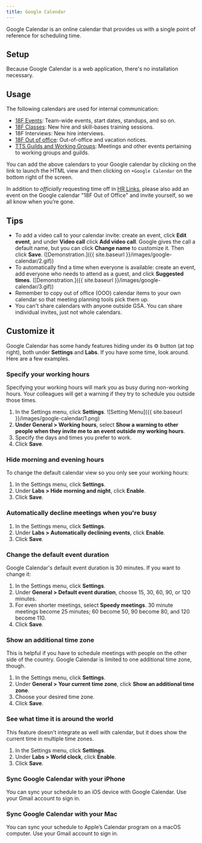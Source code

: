 ```yaml
---
title: Google Calendar
---
```


Google Calendar is an online calendar that provides us with a single point of reference for scheduling time.

## Setup

Because Google Calendar is a web application, there's no installation necessary.

## Usage

The following calendars are used for internal communication:

* [18F Events](https://calendar.google.com/calendar/embed?src=gsa.gov_3rapmucstu32ma18da84el20ug%40group.calendar.google.com): Team-wide events, start dates, standups, and so on.
* [18F Classes](https://calendar.google.com/calendar/embed?src=gsa.gov_vpfql4425bt1kj5fatahokgg94%40group.calendar.google.com): New hire and skill-bases training sessions.
* 18F Interviews: New hire interviews.
* [18F Out of office](https://calendar.google.com/calendar/embed?src=gsa.gov_bth7useo0eeiicjgos2di6ph8k%40group.calendar.google.com): Out-of-office and vacation notices.
* [TTS Guilds and Working Groups](https://www.google.com/calendar/embed?src=gsa.gov_o1aqcv28k1f0nmca5bkch8los4%40group.calendar.google.com): Meetings and other events pertaining to working groups and guilds.

You can add the above calendars to your Google calendar by clicking on the link to launch the HTML view and then clicking on `+Google Calendar` on the bottom right of the screen.

In addition to <em>officially</em> requesting time off in <a href="/gsa-internal-tools/#hr-links">HR Links</a>, please also add an event on the Google calendar "18F Out of Office" and invite yourself, so we all know when you’re gone.

## Tips

- To add a video call to your calendar invite: create an event, click **Edit event**, and under **Video call** click **Add video call**. Google gives the call a default name, but you can click **Change name** to customize it. Then click **Save**. ([Demonstration.]({{ site.baseurl }}/images/google-calendar/2.gif))
- To automatically find a time when everyone is available: create an event, add everyone who needs to attend as a guest, and click **Suggested times**. ([Demonstration.]({{ site.baseurl }}/images/google-calendar/3.gif))
- Remember to copy out of office (OOO) calendar items to your own calendar so that meeting planning tools pick them up.
- You can't share calendars with anyone outside GSA. You can share individual invites, just not whole calendars.

## Customize it

Google Calendar has some handy features hiding under its ⚙ button (at top right), both under **Settings** and **Labs**. If you have some time, look around. Here are a few examples.

### Specify your working hours

Specifying your working hours will mark you as busy during non-working hours. Your colleagues will get a warning if they try to schedule you outside those times.

1. In the Settings menu, click **Settings**.  ![Setting Menu]({{ site.baseurl }}/images/google-calendar/1.png)  
2. **Under General > Working hours**, select **Show a warning to other people when they invite me to an event outside my working hours**.
3. Specify the days and times you prefer to work.
4. Click **Save**.

### Hide morning and evening hours

To change the default calendar view so you only see your working hours:

1. In the Settings menu, click **Settings**.
2. Under **Labs > Hide morning and night**, click **Enable**.
3. Click **Save**.

### Automatically decline meetings when you're busy

1. In the Settings menu, click **Settings**.
2. Under **Labs > Automatically declining events**, click **Enable**.
3. Click **Save**.

### Change the default event duration

Google Calendar's default event duration is 30 minutes. If you want to change it:

1. In the Settings menu, click **Settings**.
2. Under **General > Default event duration**, choose 15, 30, 60, 90, or 120 minutes.
3. For even shorter meetings, select **Speedy meetings**. 30 minute meetings become 25 minutes; 60 become 50, 90 become 80, and 120 become 110.
4. Click **Save**.

### Show an additional time zone

This is helpful if you have to schedule meetings with people on the other side of the country. Google Calendar is limited to one additional time zone, though.

1. In the Settings menu, click **Settings**.
2. Under **General > Your current time zone**, click **Show an additional time zone**.
3. Choose your desired time zone.
4. Click **Save**.

### See what time it is around the world

This feature doesn't integrate as well with calendar, but it does show the current time in multiple time zones.

1. In the Settings menu, click **Settings**.
2. Under **Labs > World clock**, click **Enable**.
3. Click **Save**.

### Sync Google Calendar with your iPhone

You can sync your schedule to an iOS device with Google Calendar. Use your Gmail account to sign in.

### Sync Google Calendar with your Mac

You can sync your schedule to Apple’s Calendar program on a macOS computer. Use your Gmail account to sign in.
